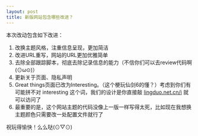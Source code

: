 ```yaml
---
layout: post
title: 新版网站包含哪些改进？
---
```


本次改动包含如下改进：

1. 改换主题风格，注重信息呈现，更加简洁
1. 改进URL重写，网站的URL更加优雅简单
2. 去除全部跟踪脚本，彻底去除记录信息的能力（不信你们可以去review代码啊 \(⊙ω⊙\)）
2. 更新关于页面、隐私声明
2. Great things页面已改为Interesting。（这个梗玩仙剑6的懂？）考虑到你们有可能拼不对 interesting 这个词，我们的设计是你直接敲 [lingduo.net.cn/i](https://lingduo.net.cn/i) 就可以访问了
2. 最重要的是，这个网站主题的代码没像上一版一样写得太死，比如现在我想换主题颜色只需要改一处配置文件就行了

祝玩得愉快！么么哒\(⊙▽⊙\)